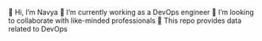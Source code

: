 👋 Hi, I’m Navya
🌱 I’m currently working as a DevOps engineer
💞️ I’m looking to collaborate with like-minded professionals
👀 This repo provides data related to DevOps 
